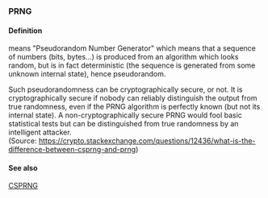 ### PRNG

<h4>Definition</h4><p>means &quot;Pseudorandom Number Generator&quot; which means that a sequence of numbers (bits, bytes...) is produced from an algorithm which looks random, but is in fact deterministic (the sequence is generated from some unknown internal state), hence pseudorandom.</p><p>Such pseudorandomness can be cryptographically secure, or not. It is cryptographically secure if nobody can reliably distinguish the output from true randomness, even if the PRNG algorithm is perfectly known (but not its internal state). A non-cryptographically secure PRNG would fool basic statistical tests but can be distinguished from true randomness by an intelligent attacker.<br>(Source: <a href="https://crypto.stackexchange.com/questions/12436/what-is-the-difference-between-csprng-and-prng">https://crypto.stackexchange.com/questions/12436/what-is-the-difference-between-csprng-and-prng</a>)</p><h4>See also</h4><p><a href="CSPRNG">CSPRNG</a></p>